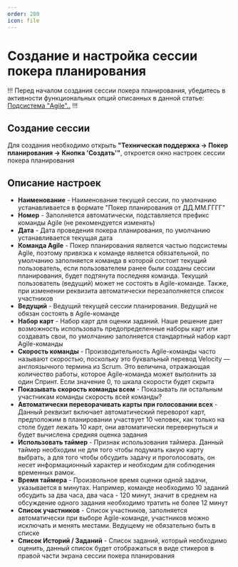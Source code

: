 ```yaml
---
order: 280
icon: file
---
```


# Создание и настройка сессии покера планирования

!!!
Перед началом создания сессии покера планирования, убедитесь в активности функциональных опций описанных в данной статье: [Подсистема "Agile"..](https://softonit.ru/FAQ/courses/?COURSE_ID=1&CHAPTER_ID=0867)
!!!

## Создание сессии
Для создания необходимо открыть **"Техническая поддержка -> Покер планирования -> Кнопка 'Создать'"**, откроется окно настроек сессии покера планирования

## Описание настроек

* **Наименование** - Наименование текущей сессии, по умолчанию устанавливается в формате "Покер планирования от ДД.ММ.ГГГГ"
* **Номер** - Заполняется автоматически, подставляется префикс команды Agile (не рекомендуется изменять)
* **Дата** - Дата проведения покера планирования, по умолчанию устанавливается текущая дата
* **Команда Agile** - Покер планирования является частью подсистемы Agile, поэтому привязка к команде является обязательной, по умолчанию заполняется команда в которой состоит текущий пользователь, если пользователем ранее были созданы сессии планирования, будет подтянута последняя команда. Текущий пользователь (ведущий) может не состоять в Agile-команде. Также, при изменении реквизита автоматически перезаполняется список участников
* **Ведущий** - Ведущий текущей сессии планирования. Ведущий не обязан состоять в Agile-команде
* **Набор карт** - Набор карт для оценки заданий. Наше решение дает возможность использовать предопределенные наборы карт или создавать свои, по умолчанию заполняется стандартный набор карт Agile-команды
* **Скорость команды** - Производительность Agile-команды часто называют скоростью, поскольку это буквальный перевод Velocity —англоязычного термина из Scrum. Это величина, отражающая количество работы, которое Agile-команда может выполнить за один Спринт. Если значение 0, то шкала скорости будет скрыта
* **Показывать скорость команды всем** - Показывать ли остальным участникам команды скорость всей команды?
* **Автоматически переворачивать карты при голосовании всех** - Данный реквизит включает автоматический переворот карт, предположим в планировании участвует 10 человек, как только на столе будет лежать 10 карт, они автоматически перевернуться и будет вычислена средняя оценка задания
* **Использовать таймер** - Признак использования таймера. Данный таймер необходим не для того чтобы подумать какую карту выбрать, а для того чтобы обсудить задачу и проголосовать, он несет информационный характер и необходим для соблюдения временных рамок.
* **Время таймера** - Произвольное время оценки одной задачи, указывается в минутах. Например, команде необходимо 10 заданий обсудить за два часа, два часа - 120 минут, значит в среднем на обсуждение одного задания необходимо тратить не более 12 минут
* **Список участников** - Список участников, заполняется автоматически при выборе Agile-команде, участников можно исключать и менять местами. Ведущему не обязательно быть в списке
* **Список Историй / Заданий** - Список заданий, который необходимо оценить, данный список будет отображаться в виде стикеров в правой части экрана сессии покера планирования


